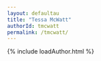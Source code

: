 ```yaml
---
layout: defaultau
title: "Tessa McWatt"
authorId: tmcwatt
permalink: /tmcwatt/
---
```

{% include loadAuthor.html %}
<script>
    $(document).ready(function(){
        showAuthorBio('{{ page.authorId }}');
   });
</script>